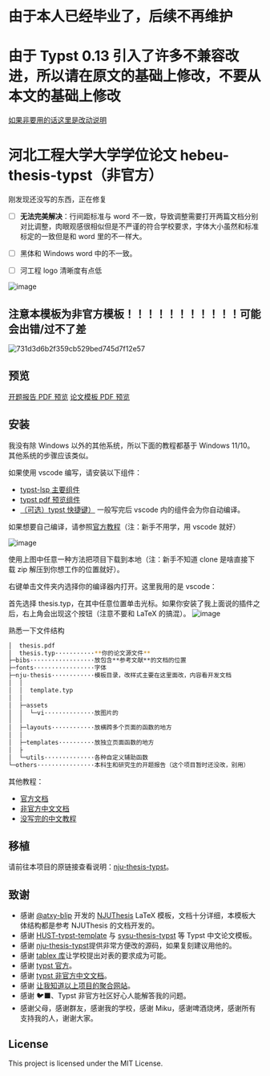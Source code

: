 # 由于本人已经毕业了，后续不再维护

# 由于 Typst 0.13 引入了许多不兼容改进，所以请在原文的基础上修改，不要从本文的基础上修改

[如果非要用的话这里是改动说明](https://github.com/nju-lug/modern-nju-thesis/pull/13)

# 河北工程大学大学学位论文 hebeu-thesis-typst（非官方）


刚发现还没写的东西，正在修复
- [ ] **无法完美解决**：行间距标准与 word 不一致，导致调整需要打开两篇文档分别对比调整，肉眼观感很相似但是不严谨的符合学校要求，字体大小虽然和标准标定的一致但是和 word 里的不一样大。
- [ ] 黑体和 Windows word 中的不一致。
- [ ] 河工程 logo 清晰度有点低


![image](https://github.com/xyls184/hebeu-thesis-typst/assets/20354136/3726d2b1-b93a-4183-9df0-67d3742b903e)

## 注意本模板为非官方模板！！！！！！！！！！！可能会出错/过不了差

![731d3d6b2f359cb529bed745d7f12e57](https://github.com/xyls184/hebeu-thesis-typst/assets/20354136/b1474eaf-9dd6-448d-a95f-9a3af6b5905e)

## 预览
[开题报告 PDF 预览](https://github.com/xyls184/hebeu-thesis-typst/blob/main/others/bachelor-proposal.pdf)
[论文模板 PDF 预览](https://github.com/xyls184/hebeu-thesis-typst/blob/main/thesis.pdf)

## 安装
我没有除 Windows 以外的其他系统，所以下面的教程都基于 Windows 11/10。其他系统的步骤应该类似。

如果使用 vscode 编写，请安装以下组件：
- [typst-lsp 主要组件](https://marketplace.visualstudio.com/items?itemName=nvarner.typst-lsp)
- [typst pdf 预览组件](https://marketplace.visualstudio.com/items?itemName=mgt19937.typst-preview)
- [（可选）typst 快捷键）](https://marketplace.visualstudio.com/items?itemName=CalebFiggers.typst-companion)
一般写完后 vscode 内的组件会为你自动编译。

如果想要自己编译，请参照[官方教程](https://github.com/typst/typst?tab=readme-ov-file#installation)（注：新手不用学，用 vscode 就好）

![image](https://github.com/xyls184/hebeu-thesis-typst/assets/20354136/342ade30-9003-4011-b56a-b9512516145f)

使用上图中任意一种方法把项目下载到本地（注：新手不知道 clone 是啥直接下载 zip 解压到你想工作的位置就好）。

右键单击文件夹内选择你的编译器内打开。这里我用的是 vscode：

首先选择 thesis.typ，在其中任意位置单击光标。如果你安装了我上面说的插件之后，右上角会出现这个按钮（注意不要和 LaTeX 的搞混）。
![image](https://github.com/xyls184/hebeu-thesis-typst/assets/20354136/d2737d2a-60cd-445b-a50e-6d0ae03e524b)

熟悉一下文件结构
```bash
│  thesis.pdf
│  thesis.typ···········**你的论文源文件**
├─bibs··················放包含**参考文献**的文档的位置
├─fonts·················字体
├─nju-thesis············模板目录，改样式主要在这里面改，内容看开发文档
│  │
│  │  template.typ
│  │
│  ├─assets
│  │  └─vi··············放图片的
│  │
│  ├─layouts············放横跨多个页面的函数的地方
│  │
│  ├─templates··········放独立页面函数的地方
│  ├
│  └─utils··············各种自定义辅助函数
└─others················本科生和研究生的开题报告（这个项目暂时还没改，别用）
```

其他教程：
- [官方文档](https://typst.app/docs/)
- [非官方中文文档](https://typst-doc-cn.github.io/docs/)
- [没写完的中文教程](https://github.com/typst-doc-cn/tutorial)

## 移植
请前往本项目的原链接查看说明：[nju-thesis-typst](https://github.com/nju-lug/nju-thesis-typst)。

## 致谢

- 感谢 [@atxy-blip](https://github.com/atxy-blip) 开发的 [NJUThesis](https://github.com/nju-lug/NJUThesis) LaTeX 模板，文档十分详细，本模板大体结构都是参考 NJUThesis 的文档开发的。
- 感谢 [HUST-typst-template](https://github.com/werifu/HUST-typst-template) 与 [sysu-thesis-typst](https://github.com/howardlau1999/sysu-thesis-typst) 等 Typst 中文论文模板。
- 感谢 [nju-thesis-typst](https://github.com/nju-lug/nju-thesis-typst)提供非常方便改的源码，如果复刻建议用他的。
- 感谢 [tablex 库](https://github.com/PgBiel/typst-tablex)让学校提出对表的要求成为可能。
- 感谢 [typst 官方](https://typst.app/)。
- 感谢 [typst 非官方中文文档](https://typst-doc-cn.github.io/docs/)。
- 感谢 [让我知道以上项目的聚合网站](https://github.com/typst-cn/awesome-typst-cn?tab=readme-ov-file)。
- 感谢 🐦‍⬛、Typst 非官方社区好心人能解答我的问题。
- 感谢父母，感谢群友，感谢我的学校，感谢 Miku，感谢啤酒烧烤，感谢所有支持我的人，谢谢大家。

## License

This project is licensed under the MIT License.
